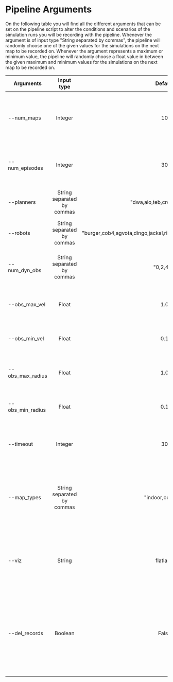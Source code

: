 # Pipeline Arguments
On the following table you will find all the different arguments that can be set on the pipeline script to alter the conditions and scenarios of the simulation runs you will be recording with the pipeline. Whenever the argument is of input type "String separated by commas", the pipeline will randomly choose one of the given values for the simulations on the next map to be recorded on. Whenever the argument represents a maximum or minimum value, the pipeline will randomly choose a float value in between the given maximum and minimum values for the simulations on the next map to be recorded on.


| Arguments | Input type | Default | Description  |
|----------|:-------------:|:-----------:|-----------|
| --num_maps | Integer | 10 | On how many different maps do you want to record simulation data. |
| --num_episodes | Integer | 30 | How many episodes (simulation runs) do you want to record. |
| --planners | String separated by commas | "dwa,aio,teb,crowdnav,rlca" | What local planners do you want to use on the simulations. | 
| --robots | String separated by commas | "burger,cob4,agvota,dingo,jackal,ridgeback,rto,tiago,waffle,youbot" | What robots do you want to use on the simulations. |
| --num_dyn_obs | String separated by commas | "0,2,4,6" | How many dynamic obstacles do you want on the simulations. |
| --obs_max_vel | Float | 1.0 | Maximum possible velocity an obstacle could have. | 
| --obs_min_vel | Float | 0.1 | Minumum possible velocity an obstacle could have. |
| --obs_max_radius | Float | 1.0 | Maximum possible radius an obstacle could have. |
| --obs_min_radius | Float | 0.1 | Minimum possible radius an obstacle could have. |
| --timeout | Integer | 30 | After how many seconds should a simulation run timeout. | 
| --map_types | String separated by commas | "indoor,outdoor" | On what type of map do you want to run the simulations. Only two options available: indoor and outdoor |
| --viz | String | flatland | How do you want to visualize the simulations. Only three options available: flatland, rviz, none
| --del_records | Boolean | False | Only set to True if you want to automatically delete all previously recorded data before starting a new recording process. Use with caution. | 
